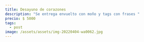 ```yaml
---
title: Desayuno de corazones
description: "Se entrega envuelto con moño y tags con frases "
precio: $ 5000
tags:
  - post
image: /assets/assets/img-20220404-wa0062.jpg
---
```

